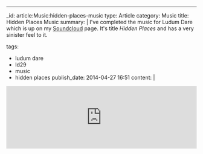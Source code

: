 ---
_id: article:Music:hidden-places-music
type: Article
category: Music
title: Hidden Places Music
summary: |
  I've completed the music for Ludum Dare which is up on my [Soundcloud][soundcloud] page. It's title *Hidden Places* and has a very sinister feel to it.

  [soundcloud]: https://soundcloud.com/stoogoff
tags: 
  - ludum dare
  - ld29
  - music
  - hidden places
publish_date: 2014-04-27 16:51
content: |
  <iframe width="100%" height="166" scrolling="no" frameborder="no" src="https://w.soundcloud.com/player/?url=https%3A//api.soundcloud.com/tracks/146732515&color=ff5500&auto_play=false&hide_related=false&show_artwork=true"></iframe>
